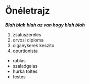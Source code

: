 # Önéletrajz

***Blah blah blah az van hogy blah blah***

1. zsaluszereles
2. orvosi diploma
3. ciganykerek keszito
4. opurtionista

- rablas
- szaladgalas
- hurka toltes
- festes